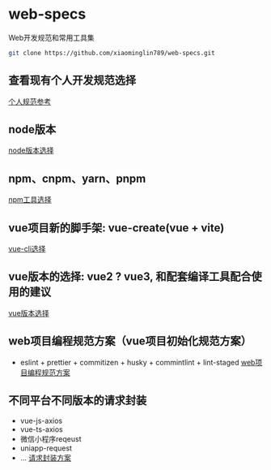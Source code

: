 # web-specs
Web开发规范和常用工具集
```bash
git clone https://github.com/xiaominglin789/web-specs.git
```



## 查看现有个人开发规范选择
[个人规范参考](https://github.com/xiaominglin789/web-specs/SPECS-README.md)




## node版本
[node版本选择](https://github.com/xiaominglin789/web-specs/node-beta-choose/README.md)




## npm、cnpm、yarn、pnpm
[npm工具选择](https://github.com/xiaominglin789/web-specs/node-npm-choose/README.md)




## vue项目新的脚手架: vue-create(vue + vite)
[vue-cli选择](https://github.com/xiaominglin789/web-specs/vue-cli-choose/README.md)




## vue版本的选择: vue2 ? vue3, 和配套编译工具配合使用的建议
[vue版本选择](https://github.com/xiaominglin789/web-specs/vue-beta-choose/README.md)



## web项目编程规范方案（vue项目初始化规范方案）
- eslint + prettier + commitizen + husky + commintlint + lint-staged
[web项目编程规范方案](https://github.com/xiaominglin789/web-specs/web-project-init-spec/README.md)


## 不同平台不同版本的请求封装
- vue-js-axios
- vue-ts-axios
- 微信小程序reqeust
- uniapp-request
- ...
[请求封装方案](https://github.com/xiaominglin789/web-specs/request-beta)
